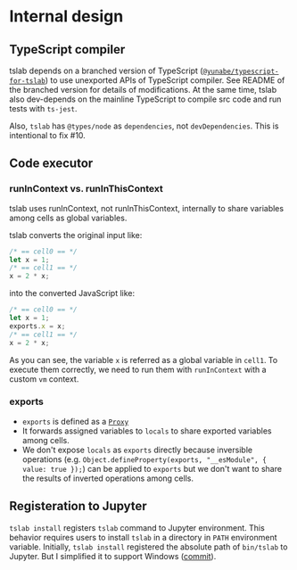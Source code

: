 # Internal design

## TypeScript compiler

tslab depends on a branched version of TypeScript ([`@yunabe/typescript-for-tslab`](https://www.npmjs.com/package/@yunabe/typescript-for-tslab)) to use unexported APIs of TypeScript compiler.
See README of the branched version for details of modifications.
At the same time, tslab also dev-depends on the mainline TypeScript to compile src code and run tests with `ts-jest`.

Also, `tslab` has `@types/node` as `dependencies`, not `devDependencies`. This is intentional to fix #10.

## Code executor

### runInContext vs. runInThisContext

tslab uses runInContext, not runInThisContext, internally to share variables among cells as global variables.

tslab converts the original input like:

```ts
/* == cell0 == */
let x = 1;
/* == cell1 == */
x = 2 * x;
```

into the converted JavaScript like:

```ts
/* == cell0 == */
let x = 1;
exports.x = x;
/* == cell1 == */
x = 2 * x;
```

As you can see, the variable `x` is referred as a global variable in `cell1`.
To execute them correctly, we need to run them with `runInContext` with a custom `vm` context.

### exports

- `exports` is defined as a [`Proxy`](https://developer.mozilla.org/en/docs/Web/JavaScript/Reference/Global_Objects/Proxy)
- It forwards assigned variables to `locals` to share exported variables among cells.
- We don't expose `locals` as `exports` directly because inversible operations (e.g. `Object.defineProperty(exports, "__esModule", { value: true });`) can be applied to `exports` but we don't want to share the results of inverted operations among cells.

## Registeration to Jupyter

`tslab install` registers `tslab` command to Jupyter environment.
This behavior requires users to install `tslab` in a directory in `PATH` environment variable.
Initially, `tslab install` registered the absolute path of `bin/tslab` to Jupyter.
But I simplified it to support Windows ([commit](https://github.com/yunabe/tslab/commit/3e829add5e9b54a6414a5102ab33731872468492)).
